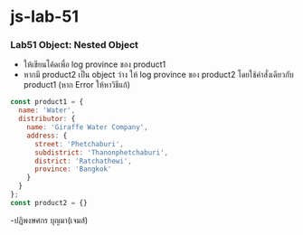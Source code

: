 # js-lab-51
### Lab51 Object: Nested Object
- ให้เขียนโค้ดเพื่อ log province  ของ product1
- หากมี product2 เป็น object  ว่าง ให้ log province ของ  product2 โดยใช้คำสั่งเดียวกับ product1 (หาก Error ให้หาวิธีแก้)

```JavaScript
const product1 = {
  name: 'Water',
  distributor: {
    name: 'Giraffe Water Company',
    address: {
      street: 'Phetchaburi',
      subdistrict: 'Thanonphetchaburi',
      district: 'Ratchathewi',
      province: 'Bangkok'
    }
  }
};
const product2 = {}
```
-ปฏิพงษศกร บุญมา(เจมส์)
